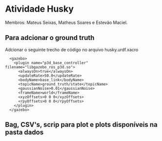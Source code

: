 # Atividade Husky
Membros: Mateus Seixas, Matheus Soares e Estevão Maciel.
## Para adcionar o ground truth
Adcionar o seguinte trecho de código no arquivo husky.urdf.xacro
```
  <gazebo>
    <plugin name="p3d_base_controller" filename="libgazebo_ros_p3d.so">
      <alwaysOn>true</alwaysOn>
      <updateRate>50.0</updateRate>
      <bodyName>base_link</bodyName>
      <topicName>ground_truth/state</topicName>
      <gaussianNoise>0.01</gaussianNoise>
      <frameName>world</frameName>
      <xyzOffsets>0 0 0</xyzOffsets>
      <rpyOffsets>0 0 0</rpyOffsets>
    </plugin>
  </gazebo>
  ```
  
  ## Bag, CSV's, scrip para plot e plots disponíveis na pasta dados
